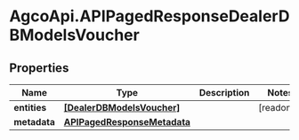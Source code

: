 # AgcoApi.APIPagedResponseDealerDBModelsVoucher

## Properties

Name | Type | Description | Notes
------------ | ------------- | ------------- | -------------
**entities** | [**[DealerDBModelsVoucher]**](DealerDBModelsVoucher.md) |  | [readonly] 
**metadata** | [**APIPagedResponseMetadata**](APIPagedResponseMetadata.md) |  | 


